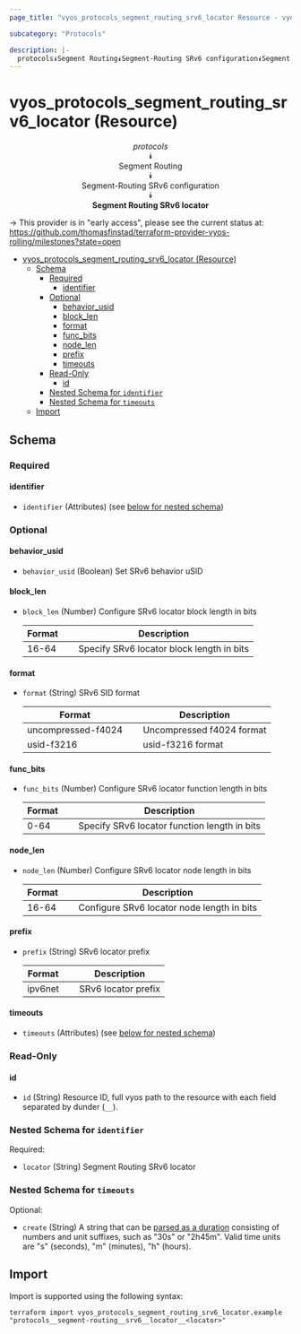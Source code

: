```yaml
---
page_title: "vyos_protocols_segment_routing_srv6_locator Resource - vyos"

subcategory: "Protocols"

description: |-
  protocols⯯Segment Routing⯯Segment-Routing SRv6 configuration⯯Segment Routing SRv6 locator
---
```


# vyos_protocols_segment_routing_srv6_locator (Resource)
<center>


*protocols*  
⯯  
Segment Routing  
⯯  
Segment-Routing SRv6 configuration  
⯯  
**Segment Routing SRv6 locator**


</center>

-> This provider is in "early access", please see the current status at: https://github.com/thomasfinstad/terraform-provider-vyos-rolling/milestones?state=open

<!--TOC-->

- [vyos_protocols_segment_routing_srv6_locator (Resource)](#vyos_protocols_segment_routing_srv6_locator-resource)
  - [Schema](#schema)
    - [Required](#required)
      - [identifier](#identifier)
    - [Optional](#optional)
      - [behavior_usid](#behavior_usid)
      - [block_len](#block_len)
      - [format](#format)
      - [func_bits](#func_bits)
      - [node_len](#node_len)
      - [prefix](#prefix)
      - [timeouts](#timeouts)
    - [Read-Only](#read-only)
      - [id](#id)
    - [Nested Schema for `identifier`](#nested-schema-for-identifier)
    - [Nested Schema for `timeouts`](#nested-schema-for-timeouts)
  - [Import](#import)

<!--TOC-->

<!-- schema generated by tfplugindocs -->
## Schema

### Required

#### identifier
- `identifier` (Attributes) (see [below for nested schema](#nestedatt--identifier))

### Optional

#### behavior_usid
- `behavior_usid` (Boolean) Set SRv6 behavior uSID
#### block_len
- `block_len` (Number) Configure SRv6 locator block length in bits

    |  Format  &emsp;|  Description                                |
    |----------|---------------------------------------------|
    |  16-64   &emsp;|  Specify SRv6 locator block length in bits  |
#### format
- `format` (String) SRv6 SID format

    |  Format              &emsp;|  Description                |
    |----------------------|-----------------------------|
    |  uncompressed-f4024  &emsp;|  Uncompressed f4024 format  |
    |  usid-f3216          &emsp;|  usid-f3216 format          |
#### func_bits
- `func_bits` (Number) Configure SRv6 locator function length in bits

    |  Format  &emsp;|  Description                                   |
    |----------|------------------------------------------------|
    |  0-64    &emsp;|  Specify SRv6 locator function length in bits  |
#### node_len
- `node_len` (Number) Configure SRv6 locator node length in bits

    |  Format  &emsp;|  Description                                 |
    |----------|----------------------------------------------|
    |  16-64   &emsp;|  Configure SRv6 locator node length in bits  |
#### prefix
- `prefix` (String) SRv6 locator prefix

    |  Format   &emsp;|  Description          |
    |-----------|-----------------------|
    |  ipv6net  &emsp;|  SRv6 locator prefix  |
#### timeouts
- `timeouts` (Attributes) (see [below for nested schema](#nestedatt--timeouts))

### Read-Only

#### id
- `id` (String) Resource ID, full vyos path to the resource with each field separated by dunder (`__`).

<a id="nestedatt--identifier"></a>
### Nested Schema for `identifier`

Required:

- `locator` (String) Segment Routing SRv6 locator


<a id="nestedatt--timeouts"></a>
### Nested Schema for `timeouts`

Optional:

- `create` (String) A string that can be [parsed as a duration](https://pkg.go.dev/time#ParseDuration) consisting of numbers and unit suffixes, such as &#34;30s&#34; or &#34;2h45m&#34;. Valid time units are &#34;s&#34; (seconds), &#34;m&#34; (minutes), &#34;h&#34; (hours).

## Import

Import is supported using the following syntax:

```shell
terraform import vyos_protocols_segment_routing_srv6_locator.example "protocols__segment-routing__srv6__locator__<locator>"
```
